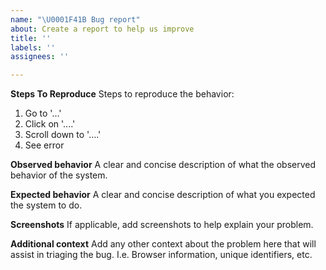 ```yaml
---
name: "\U0001F41B Bug report"
about: Create a report to help us improve
title: ''
labels: ''
assignees: ''

---
```


<!--
Hello Gitcoiner!

Please use the template below for bugs found within Gitcoin.
If it is general support you need, reach out to us on [Discord](https://discord.gg/gitcoin)

Provide a general summary of the issue in the title above and use relevant fields below to define the problem.

-->

**Steps To Reproduce**
Steps to reproduce the behavior:
1. Go to '...'
2. Click on '....'
3. Scroll down to '....'
4. See error

**Observed  behavior**
A clear and concise description of what the observed behavior of the system.

**Expected behavior**
A clear and concise description of what you expected the system to do.

**Screenshots**
If applicable, add screenshots to help explain your problem.

**Additional context**
Add any other context about the problem here that will assist in triaging the bug. I.e. Browser information, unique identifiers, etc.
